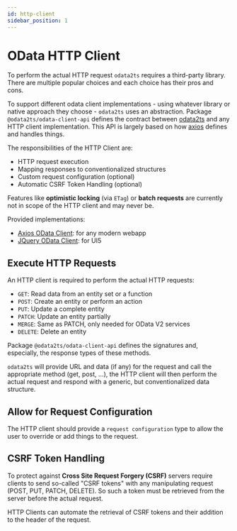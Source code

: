 ```yaml
---
id: http-client
sidebar_position: 1
---
```


# OData HTTP Client

To perform the actual HTTP request `odata2ts` requires a third-party library. There are multiple popular choices
and each choice has their pros and cons.

To support different odata client implementations - using whatever library or native approach they choose -
`odata2ts` uses an abstraction. Package `@odata2ts/odata-client-api` defines the contract between
[odata2ts](https://github.com/odata2ts/odata2ts) and any HTTP client implementation.
This API is largely based on how [axios](https://github.com/axios/axios) defines and handles things.

The responsibilities of the HTTP Client are:

- HTTP request execution
- Mapping responses to conventionalized structures
- Custom request configuration (optional)
- Automatic CSRF Token Handling (optional)

Features like **optimistic locking** (via `ETag`) or **batch requests** are currently not in scope
of the HTTP client and may never be.

Provided implementations:

- [Axios OData Client](./axios-odata-client): for any modern webapp
- [JQuery OData Client](./jquery-odata-client): for UI5

## Execute HTTP Requests

An HTTP client is required to perform the actual HTTP requests:

- `GET`: Read data from an entity set or a function
- `POST`: Create an entity or perform an action
- `PUT`: Update a complete entity
- `PATCH`: Update an entity partially
- `MERGE`: Same as PATCH, only needed for OData V2 services
- `DELETE`: Delete an entity

Package `@odata2ts/odata-client-api` defines the signatures and, especially, the response types of these methods.

`odata2ts` will provide URL and data (if any) for the request and call the appropriate method (get, post, ...),
the HTTP client will then perform the actual request and respond with a generic, but conventionalized data structure.

## Allow for Request Configuration

The HTTP client should provide a `request configuration` type to allow the user to override or add
things to the request.

## CSRF Token Handling

To protect against **Cross Site Request Forgery (CSRF)** servers require clients to send so-called "CSRF tokens"
with any manipulating request (POST, PUT, PATCH, DELETE). So such a token must be retrieved from the server
before the actual request.

HTTP Clients can automate the retrieval of CSRF tokens and their addition to the header of the request.

